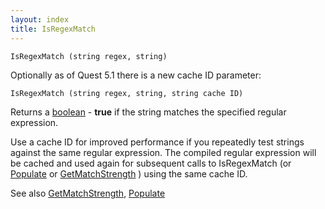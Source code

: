 ```yaml
---
layout: index
title: IsRegexMatch
---
```


    IsRegexMatch (string regex, string)

Optionally as of Quest 5.1 there is a new cache ID parameter:

    IsRegexMatch (string regex, string, string cache ID)

Returns a [boolean](../types/boolean.html) - **true** if the string matches the specified regular expression.

Use a cache ID for improved performance if you repeatedly test strings against the same regular expression. The compiled regular expression will be cached and used again for subsequent calls to IsRegexMatch (or [Populate](populate.html) or [GetMatchStrength](getmatchstrength.html) ) using the same cache ID.

See also [GetMatchStrength](getmatchstrength.html), [Populate](populate.html)
